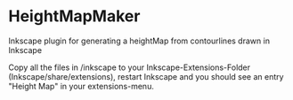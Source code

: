 # HeightMapMaker
Inkscape plugin for generating a heightMap from contourlines drawn in Inkscape

Copy all the files in /inkscape to your Inkscape-Extensions-Folder (Inkscape/share/extensions), restart Inkscape and you should see an entry "Height Map" in your extensions-menu.
